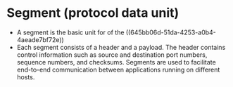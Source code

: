 # Segment (protocol data unit)
- A segment is the basic unit for of the ((645bb06d-51da-4253-a0b4-4aeade7bf72e))
- Each segment consists of a header and a payload. The header contains control information such as source and destination port numbers, sequence numbers, and checksums. Segments are used to facilitate end-to-end communication between applications running on different hosts.